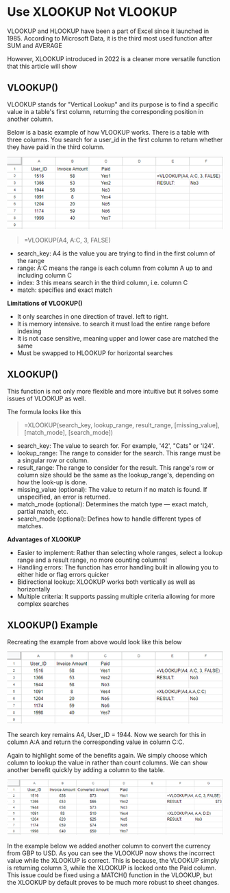 Use XLOOKUP Not VLOOKUP
========================

VLOOKUP and HLOOKUP have been a part of Excel since it launched in 1985.
According to Microsoft Data, it is the third most used function after SUM and AVERAGE

However, XLOOKUP introduced in 2022 is a cleaner more versatile function that this article will show

## VLOOKUP()
VLOOKUP stands for "Vertical Lookup" and its purpose is to find a specific value in a table's first column,
returning the corresponding position in another column. 

Below is a basic example of how VLOOKUP works. There is a table with three columns. 
You search for a user_id in the first column to return whether they have paid in the third column.

![image](../static/images/pictures/xlookup_vs_vlookup_1.png)

>=VLOOKUP(A4, A:C, 3, FALSE)

- search_key: A4 is the value you are trying to find in the first column of the range
- range: A:C means the range is each column from column A up to and including column C
- index: 3 this means search in the third column, i.e. column C
- match: specifies and exact match

**Limitations of VLOOKUP()**

- It only searches in one direction of travel. left to right.
- It is memory intensive. to search it must load the entire range before indexing
- It is not case sensitive, meaning upper and lower case are matched the same
- Must be swapped to HLOOKUP for horizontal searches


## XLOOKUP()
This function is not only more flexible and more intuitive but it solves some issues of VLOOKUP as well.

The formula looks like this

>=XLOOKUP(search_key, lookup_range, result_range, [missing_value], [match_mode], [search_mode])

- search_key: The value to search for. For example, '42', "Cats" or 'I24'.
- lookup_range: The range to consider for the search. This range must be a singular row or column.
- result_range: The range to consider for the result. This range's row or column size should be the same as the lookup_range's, depending on how the look-up is done.
- missing_value (optional): The value to return if no match is found. If unspecified, an error is returned.
- match_mode (optional): Determines the match type — exact match, partial match, etc.
- search_mode (optional): Defines how to handle different types of matches.

**Advantages of XLOOKUP**

- Easier to implement: Rather than selecting whole ranges, select a lookup range and a result range, no more counting columns!
- Handling errors: The function has error handling built in allowing you to either hide or flag errors quicker
- Bidirectional lookup: XLOOKUP works both vertically as well as horizontally
- Multiple criteria: It supports passing multiple criteria allowing for more complex searches

## XLOOKUP() Example

Recreating the example from above would look like this below

![xlookup_example](../static/images/pictures/xlookup_vs_vlookup_2.png)

The search key remains A4, User_ID = 1944. Now we search for this in column A:A and return the corresponding value in column C:C.

Again to highlight some of the benefits again. We simply choose which column to lookup the value in rather than count columns. We can show another benefit quickly by adding a column to the table.

![xlookup_example](../static/images/pictures/xlookup_vs_vlookup_3.png)

In the example below we added another column to convert the currency from GBP to USD. As you can see the VLOOKUP now shows the incorrect value while the XLOOKUP is correct. This is because, the VLOOKUP simply is returning column 3, while the XLOOKUP is locked onto the Paid column. This issue could be fixed using a MATCH() function in the VLOOKUP, but the XLOOKUP by default proves to be much more robust to sheet changes. 